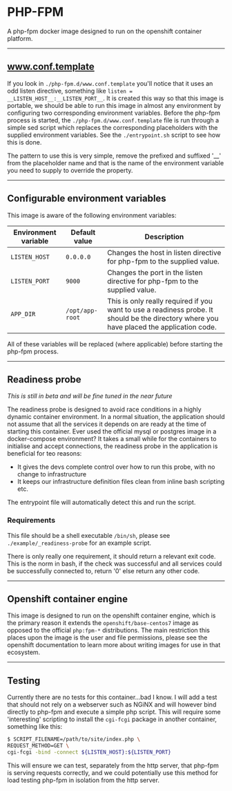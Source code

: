 # PHP-FPM

A php-fpm docker image designed to run on the openshift container platform.

---

## www.conf.template

If you look in `./php-fpm.d/www.conf.template` you'll notice that it uses an odd listen directive, something like `listen = __LISTEN_HOST__:__LISTEN_PORT__`. It is created this way so that this image is portable, we should be able to run this image in almost any environment by configuring two corresponding environment variables. Before the php-fpm process is started, the `./php-fpm.d/www.conf.template` file is run through a simple sed script which replaces the corresponding placeholders with the supplied environment variables. See the `./entrypoint.sh` script to see how this is done.

The pattern to use this is very simple, remove the prefixed and suffixed '__' from the placeholder name and that is the name of the environment variable you need to supply to override the property.

---

## Configurable environment variables

This image is aware of the following environment variables:

| Environment variable | Default value   | Description |
|----------------------|-----------------|-------------|
| `LISTEN_HOST`        | `0.0.0.0`       | Changes the host in listen directive for php-fpm to the supplied value. |
| `LISTEN_PORT`        | `9000`          | Changes the port in the listen directive for php-fpm to the supplied value. |
| `APP_DIR`            | `/opt/app-root` | This is only really required if you want to use a readiness probe. It should be the directory where you have placed the application code. |

All of these variables will be replaced (where applicable) before starting the php-fpm process.

---

## Readiness probe

_This is still in beta and will be fine tuned in the near future_

The readiness probe is designed to avoid race conditions in a highly dynamic container environment. In a normal situation, the application should not assume that all the services it depends on are ready at the time of starting this container. Ever used the official mysql or postgres image in a docker-compose environment? It takes a small while for the containers to initialise and accept connections, the readiness probe in the application is beneficial for teo reasons:
- It gives the devs complete control over how to run this probe, with no change to infrastructure
- It keeps our infrastructure definition files clean from inline bash scripting etc.

The entrypoint file will automatically detect this and run the script. 

### Requirements

This file should be a shell executable `/bin/sh`, please see `./example/_readiness-probe` for an example script.

There is only really one requirement, it should return a relevant exit code. This is the norm in bash, if the check was successful and all services could be successfully connected to, return '0' else return any other code.

---

## Openshift container engine

This image is designed to run on the openshift container engine, which is the primary reason it extends the `openshift/base-centos7` image as opposed to the official `php:fpm-*` distributions. The main restriction this places upon the image is the user and file permissions, please see the openshift documentation to learn more about writing images for use in that ecosystem.

---

## Testing

Currently there are no tests for this container...bad I know. I will add a test that should not rely on a webserver such as NGiNX and will however bind directly to php-fpm and execute a simple php script. This will require some 'interesting' scripting to install the `cgi-fcgi` package in another container, something like this:

```bash
$ SCRIPT_FILENAME=/path/to/site/index.php \
REQUEST_METHOD=GET \
cgi-fcgi -bind -connect ${LISTEN_HOST}:${LISTEN_PORT}
```

This will ensure we can test, separately from the http server, that php-fpm is serving requests correctly, and we could potentially use this method for load testing php-fpm in isolation from the http server. 